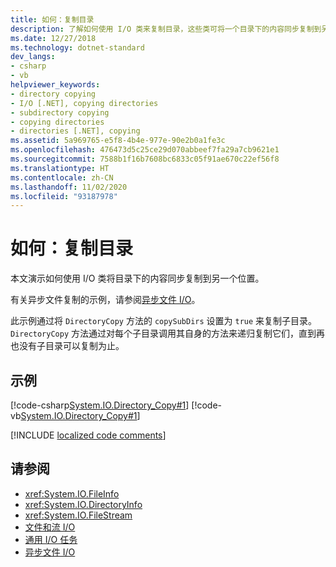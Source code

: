 ```yaml
---
title: 如何：复制目录
description: 了解如何使用 I/O 类来复制目录，这些类可将一个目录下的内容同步复制到另一个位置。
ms.date: 12/27/2018
ms.technology: dotnet-standard
dev_langs:
- csharp
- vb
helpviewer_keywords:
- directory copying
- I/O [.NET], copying directories
- subdirectory copying
- copying directories
- directories [.NET], copying
ms.assetid: 5a969765-e5f8-4b4e-977e-90e2b0a1fe3c
ms.openlocfilehash: 476473d5c25ce29d070abbeef7fa29a7cb9621e1
ms.sourcegitcommit: 7588b1f16b7608bc6833c05f91ae670c22ef56f8
ms.translationtype: HT
ms.contentlocale: zh-CN
ms.lasthandoff: 11/02/2020
ms.locfileid: "93187978"
---
```

# <a name="how-to-copy-directories"></a>如何：复制目录

本文演示如何使用 I/O 类将目录下的内容同步复制到另一个位置。

有关异步文件复制的示例，请参阅[异步文件 I/O](asynchronous-file-i-o.md)。

此示例通过将 `DirectoryCopy` 方法的 `copySubDirs` 设置为 `true` 来复制子目录。 `DirectoryCopy` 方法通过对每个子目录调用其自身的方法来递归复制它们，直到再也没有子目录可以复制为止。  
  
## <a name="example"></a>示例  
 [!code-csharp[System.IO.Directory_Copy#1](../../../samples/snippets/csharp/VS_Snippets_CLR_System/system.IO.Directory_Copy/cs/program.cs#1)]
 [!code-vb[System.IO.Directory_Copy#1](../../../samples/snippets/visualbasic/VS_Snippets_CLR_System/system.IO.Directory_Copy/vb/Program.vb#1)]  
  
[!INCLUDE [localized code comments](../../../includes/code-comments-loc.md)]

## <a name="see-also"></a>请参阅

- <xref:System.IO.FileInfo>
- <xref:System.IO.DirectoryInfo>
- <xref:System.IO.FileStream>
- [文件和流 I/O](index.md)
- [通用 I/O 任务](common-i-o-tasks.md)
- [异步文件 I/O](asynchronous-file-i-o.md)
